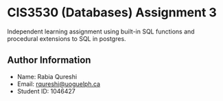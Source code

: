 # CIS3530 (Databases) Assignment 3

Independent learning assignment using built-in SQL functions and procedural extensions to SQL in postgres.

## Author Information

* Name: Rabia Qureshi
* Email: rqureshi@uoguelph.ca
* Student ID: 1046427
